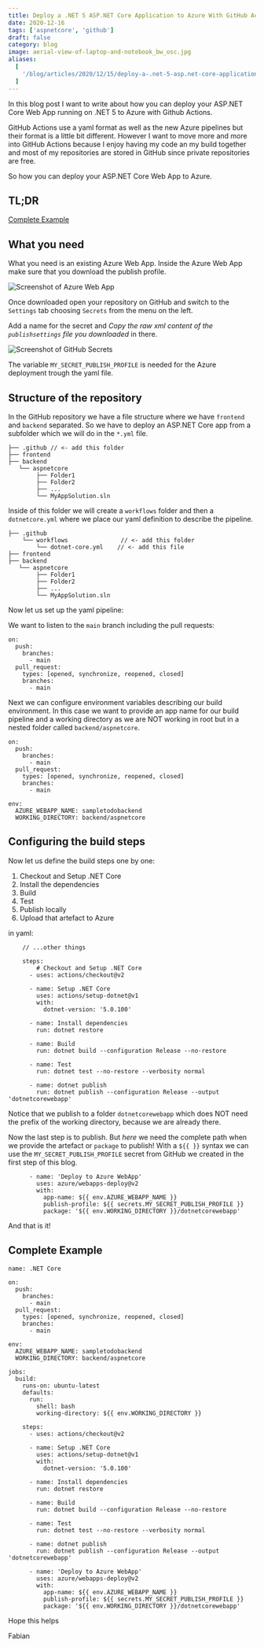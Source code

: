 ```yaml
---
title: Deploy a .NET 5 ASP.NET Core Application to Azure With GitHub Actions
date: 2020-12-16
tags: ['aspnetcore', 'github']
draft: false
category: blog
image: aerial-view-of-laptop-and-notebook_bw_osc.jpg
aliases:
  [
    '/blog/articles/2020/12/15/deploy-a-.net-5-asp.net-core-application-to-azure-with-github-actions/',
  ]
---
```


In this blog post I want to write about how you can deploy your ASP.NET Core Web App running on .NET 5 to Azure with Github Actions.

GitHub Actions use a yaml format as well as the new Azure pipelines but their format is a little bit different. However I want to move more and more into GitHub Actions because I enjoy having my code an my build together and most of my repositories are stored in GitHub since private repositories are free.

So how you can deploy your ASP.NET Core Web App to Azure.

## TL;DR

[Complete Example](#complete-example)

## What you need

What you need is an existing Azure Web App. Inside the Azure Web App make sure that you download the publish profile.

![Screenshot of Azure Web App](https://cdn.offering.solutions/img/articles/2020-12-16/2020-12-16-1.jpg)

Once downloaded open your repository on GitHub and switch to the `Settings` tab choosing `Secrets` from the menu on the left.

Add a name for the secret and _Copy the raw xml content of the `publishsettings` file you downloaded_ in there.

![Screenshot of GitHub Secrets](https://cdn.offering.solutions/img/articles/2020-12-16/2020-12-16-2.jpg)

The variable `MY_SECRET_PUBLISH_PROFILE` is needed for the Azure deployment trough the yaml file.

## Structure of the repository

In the GitHub repository we have a file structure where we have `frontend` and `backend` separated. So we have to deploy an ASP.NET Core app from a subfolder which we will do in the `*.yml` file.

```
├── .github // <- add this folder
├── frontend
├── backend
   └── aspnetcore
        ├── Folder1
        ├── Folder2
        ├── ...
        └── MyAppSolution.sln
```

Inside of this folder we will create a `workflows` folder and then a `dotnetcore.yml` where we place our yaml definition to describe the pipeline.

```
├── .github
    └── workflows               // <- add this folder
        └── dotnet-core.yml    // <- add this file
├── frontend
├── backend
   └── aspnetcore
        ├── Folder1
        ├── Folder2
        ├── ...
        └── MyAppSolution.sln
```

Now let us set up the yaml pipeline:

We want to listen to the `main` branch including the pull requests:

```
on:
  push:
    branches:
      - main
  pull_request:
    types: [opened, synchronize, reopened, closed]
    branches:
      - main
```

Next we can configure environment variables describing our build environment. In this case we want to provide an app name for our build pipeline and a working directory as we are NOT working in root but in a nested folder called `backend/aspnetcore`.

```
on:
  push:
    branches:
      - main
  pull_request:
    types: [opened, synchronize, reopened, closed]
    branches:
      - main

env:
  AZURE_WEBAPP_NAME: sampletodobackend
  WORKING_DIRECTORY: backend/aspnetcore

```

## Configuring the build steps

Now let us define the build steps one by one:

1. Checkout and Setup .NET Core
2. Install the dependencies
3. Build
4. Test
5. Publish locally
6. Upload that artefact to Azure

in yaml:

```
    // ...other things

    steps:
        # Checkout and Setup .NET Core
      - uses: actions/checkout@v2

      - name: Setup .NET Core
        uses: actions/setup-dotnet@v1
        with:
          dotnet-version: '5.0.100'

      - name: Install dependencies
        run: dotnet restore

      - name: Build
        run: dotnet build --configuration Release --no-restore

      - name: Test
        run: dotnet test --no-restore --verbosity normal

      - name: dotnet publish
        run: dotnet publish --configuration Release --output 'dotnetcorewebapp'
```

Notice that we publish to a folder `dotnetcorewebapp` which does NOT need the prefix of the working directory, because we are already there.

Now the last step is to publish. But _here_ we need the complete path when we provide the artefact or `package` to publish! With a `${{ }}` syntax we can use the `MY_SECRET_PUBLISH_PROFILE` secret from GitHub we created in the first step of this blog.

```
      - name: 'Deploy to Azure WebApp'
        uses: azure/webapps-deploy@v2
        with:
          app-name: ${{ env.AZURE_WEBAPP_NAME }}
          publish-profile: ${{ secrets.MY_SECRET_PUBLISH_PROFILE }}
          package: '${{ env.WORKING_DIRECTORY }}/dotnetcorewebapp'
```

And that is it!

## Complete Example

```
name: .NET Core

on:
  push:
    branches:
      - main
  pull_request:
    types: [opened, synchronize, reopened, closed]
    branches:
      - main

env:
  AZURE_WEBAPP_NAME: sampletodobackend
  WORKING_DIRECTORY: backend/aspnetcore

jobs:
  build:
    runs-on: ubuntu-latest
    defaults:
      run:
        shell: bash
        working-directory: ${{ env.WORKING_DIRECTORY }}

    steps:
      - uses: actions/checkout@v2

      - name: Setup .NET Core
        uses: actions/setup-dotnet@v1
        with:
          dotnet-version: '5.0.100'

      - name: Install dependencies
        run: dotnet restore

      - name: Build
        run: dotnet build --configuration Release --no-restore

      - name: Test
        run: dotnet test --no-restore --verbosity normal

      - name: dotnet publish
        run: dotnet publish --configuration Release --output 'dotnetcorewebapp'

      - name: 'Deploy to Azure WebApp'
        uses: azure/webapps-deploy@v2
        with:
          app-name: ${{ env.AZURE_WEBAPP_NAME }}
          publish-profile: ${{ secrets.MY_SECRET_PUBLISH_PROFILE }}
          package: '${{ env.WORKING_DIRECTORY }}/dotnetcorewebapp'
```

Hope this helps

Fabian
